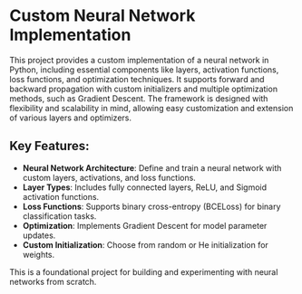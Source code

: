 # Custom Neural Network Implementation

This project provides a custom implementation of a neural network in Python, including essential components like layers, activation functions, loss functions, and optimization techniques. It supports forward and backward propagation with custom initializers and multiple optimization methods, such as Gradient Descent. The framework is designed with flexibility and scalability in mind, allowing easy customization and extension of various layers and optimizers.

## Key Features:
- **Neural Network Architecture**: Define and train a neural network with custom layers, activations, and loss functions.
- **Layer Types**: Includes fully connected layers, ReLU, and Sigmoid activation functions.
- **Loss Functions**: Supports binary cross-entropy (BCELoss) for binary classification tasks.
- **Optimization**: Implements Gradient Descent for model parameter updates.
- **Custom Initialization**: Choose from random or He initialization for weights.

This is a foundational project for building and experimenting with neural networks from scratch.

